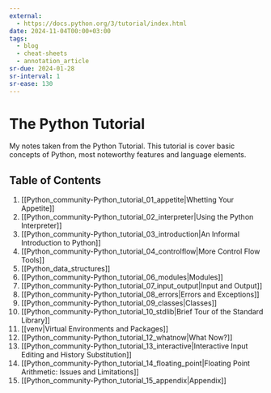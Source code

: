 ```yaml
---
external:
  - https://docs.python.org/3/tutorial/index.html
date: 2024-11-04T00:00+03:00
tags:
  - blog
  - cheat-sheets
  - annotation_article
sr-due: 2024-01-28
sr-interval: 1
sr-ease: 130
---
```


# The Python Tutorial

My notes taken from the Python Tutorial. This tutorial is cover basic concepts
of Python, most noteworthy features and language elements.

## Table of Contents

1. [[Python_community-Python_tutorial_01_appetite|Whetting Your Appetite]]
2. [[Python_community-Python_tutorial_02_interpreter|Using the Python
   Interpreter]]
3. [[Python_community-Python_tutorial_03_introduction|An Informal Introduction
   to Python]]
4. [[Python_community-Python_tutorial_04_controlflow|More Control Flow Tools]]
5. [[Python_data_structures]]
6. [[Python_community-Python_tutorial_06_modules|Modules]]
7. [[Python_community-Python_tutorial_07_input_output|Input and Output]]
8. [[Python_community-Python_tutorial_08_errors|Errors and Exceptions]]
9. [[Python_community-Python_tutorial_09_classes|Classes]]
10. [[Python_community-Python_tutorial_10_stdlib|Brief Tour of the Standard
    Library]]
11. [[venv|Virtual Environments and Packages]]
12. [[Python_community-Python_tutorial_12_whatnow|What Now?]]
13. [[Python_community-Python_tutorial_13_interactive|Interactive Input Editing
    and History Substitution]]
14. [[Python_community-Python_tutorial_14_floating_point|Floating Point
    Arithmetic: Issues and Limitations]]
15. [[Python_community-Python_tutorial_15_appendix|Appendix]]
